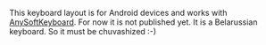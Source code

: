 This keyboard layout is for Android devices and works with [AnySoftKeyboard](http://code.google.com/p/softkeyboard/). For now it is not published yet. It is a Belarussian keyboard. So it must be chuvashized :-)

